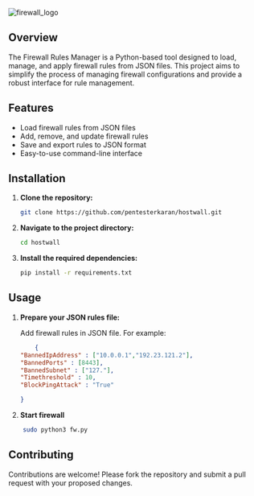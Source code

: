 ![firewall_logo](hhttps://github.com/pentesterkaran/hostwall/blob/main/logo/Hostwall.png)

## Overview

The Firewall Rules Manager is a Python-based tool designed to load, manage, and apply firewall rules from JSON files. This project aims to simplify the process of managing firewall configurations and provide a robust interface for rule management.

## Features

- Load firewall rules from JSON files
- Add, remove, and update firewall rules
- Save and export rules to JSON format
- Easy-to-use command-line interface

## Installation

1. **Clone the repository:**

    ```bash
    git clone https://github.com/pentesterkaran/hostwall.git
    ```

2. **Navigate to the project directory:**

    ```bash
    cd hostwall
    ```

3. **Install the required dependencies:**

    ```bash
    pip install -r requirements.txt
    ```

## Usage

1. **Prepare your JSON rules file:**

    Add firewall rules in JSON file. For example:

    ```json
        {
    "BannedIpAddress" : ["10.0.0.1","192.23.121.2"],
    "BannedPorts" : [8443],
    "BannedSubnet" : ["127."],
    "Timethreshold" : 10,
    "BlockPingAttack" : "True"

    }
    ```

2. **Start firewall**

```bash
    sudo python3 fw.py

```

## Contributing

Contributions are welcome! Please fork the repository and submit a pull request with your proposed changes.



